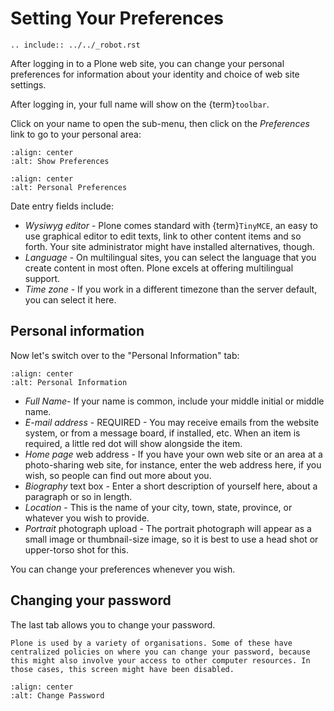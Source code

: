 # Setting Your Preferences

```{eval-rst}
.. include:: ../../_robot.rst
```

After logging in to a Plone web site, you can change your personal preferences for information about your identity and choice of web site settings.

After logging in, your full name will show on the {term}`toolbar`.

Click on your name to open the sub-menu, then click on the *Preferences* link to go to your personal area:

```{figure} /_static/working-with-content/robot/show-preferences.png
:align: center
:alt: Show Preferences
```

```{figure} /_static/working-with-content/robot/personal-preferences.png
:align: center
:alt: Personal Preferences
```

Date entry fields include:

- *Wysiwyg editor* - Plone comes standard with {term}`TinyMCE`, an easy to use graphical editor to edit texts, link to other content items and so forth. Your site administrator might have installed alternatives, though.
- *Language* - On multilingual sites, you can select the language that you create content in most often. Plone excels at offering multilingual support.
- *Time zone* - If you work in a different timezone than the server default, you can select it here.

## Personal information

Now let's switch over to the "Personal Information" tab:

```{figure} /_static/working-with-content/robot/personal-information.png
:align: center
:alt: Personal Information
```

- *Full Name*- If your name is common, include your middle initial or middle name.
- *E-mail address* - REQUIRED - You may receive emails from the website system, or from a message board, if installed, etc. When an item is required, a little red dot will show alongside the item.
- *Home page* web address - If you have your own web site or an area at a photo-sharing web site, for instance, enter the web address here, if you wish, so people can find out more about you.
- *Biography* text box - Enter a short description of yourself here, about a paragraph or so in length.
- *Location*  - This is the name of your city, town, state, province, or whatever you wish to provide.
- *Portrait* photograph upload - The portrait photograph will appear as a small image or thumbnail-size image, so it is best to use a head shot or upper-torso shot for this.

You can change your preferences whenever you wish.

## Changing your password

The last tab allows you to change your password.

```{note}
Plone is used by a variety of organisations. Some of these have centralized policies on where you can change your password, because this might also involve your access to other computer resources. In those cases, this screen might have been disabled.
```

```{figure} /_static/working-with-content/robot/change-password.png
:align: center
:alt: Change Password
```
